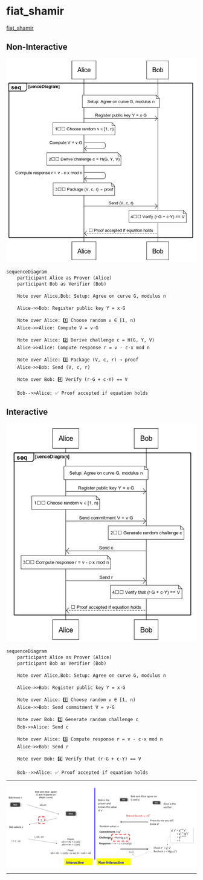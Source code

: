 # fiat_shamir

[fiat_shamir](https://mikail-eliyah.medium.com/the-matter-of-privacy-436ffe9af4b#eced)

## Non-Interactive
![fiat_shamir_non_interactive](fiat_shamir_non_interactive.png)

```
sequenceDiagram
    participant Alice as Prover (Alice)
    participant Bob as Verifier (Bob)

    Note over Alice,Bob: Setup: Agree on curve G, modulus n

    Alice->>Bob: Register public key Y = x·G

    Note over Alice: 1️⃣ Choose random v ∈ [1, n)
    Alice->>Alice: Compute V = v·G

    Note over Alice: 2️⃣ Derive challenge c = H(G, Y, V)
    Alice->>Alice: Compute response r = v - c·x mod n

    Note over Alice: 3️⃣ Package (V, c, r) → proof
    Alice->>Bob: Send (V, c, r)

    Note over Bob: 4️⃣ Verify (r·G + c·Y) == V

    Bob-->>Alice: ✅ Proof accepted if equation holds

```    


## Interactive
![fiat_shamir_interactive](fiat_shamir_interactive.png)

```
sequenceDiagram
    participant Alice as Prover (Alice)
    participant Bob as Verifier (Bob)

    Note over Alice,Bob: Setup: Agree on curve G, modulus n

    Alice->>Bob: Register public key Y = x·G

    Note over Alice: 1️⃣ Choose random v ∈ [1, n)
    Alice->>Bob: Send commitment V = v·G

    Note over Bob: 2️⃣ Generate random challenge c
    Bob->>Alice: Send c

    Note over Alice: 3️⃣ Compute response r = v - c·x mod n
    Alice->>Bob: Send r

    Note over Bob: 4️⃣ Verify that (r·G + c·Y) == V

    Bob-->>Alice: ✅ Proof accepted if equation holds
```

---

![fiat_shamir_interactive_vs_non_interactive](fiat_shamir_interactive_vs_non_interactive.png)

---